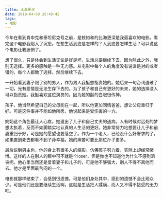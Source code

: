 ```yaml
---
title: 比海更深
date: 2018-04-08 20:49:42
tags:
- 电影
---
```


今年在看到肖申克和泰坦尼克号之前，是枝裕和的比海更深是我最喜欢的电影。看完这个电影我陷入了沉思，在想生活到底是怎样的？人到底要怎样生活？可以说这个电影让我迷惘了。

想了很久，只是体会到生活无论是好是坏，生活总要继续下去，因为除此之外，我别无选择。更多的感触是一种无力感。从电影中每个人的角度没有说谁是对的或者错的，每个人都做了选择，然后继续下去。

一开始看到妻子跟了别的男人，作为男人我挺想指责她的。她后来一句台词道破了一切，光有爱情是无法生存下去的。为了孩子和自己有更好的未来，她的选择没人可以指责她。我挺喜欢这位演员的，因为她的翻的白眼很传神。

孩子，他当然希望自己的父母能在一起，所以他更加同情爸爸，想让父母重归于好。可是这件事并不能如他所愿，他说起来是受伤害的一方。

奶奶这个角色最让人心疼，她道出了儿子和自己丈夫的通病。人有时候对远处的梦想太执着，反而不如脚踏实地认真的人生活的更好。她非常努力地想要让儿子和前妻重归于好，可是她的愿望也要落空了。作为一个老人，已经没什么好奢求的了，如果直到死去都看不到子孙幸福，她的痛苦可要比那位孙子更多。

最后说到男主角，他的身上有很多人的缩影。仿佛孩子努力着，实际上却经常赌博。这样的人在别人的眼中可不就是个loser，但是你也不知道他为什么不感到沮丧呢。他心里当然还是爱着妻子和儿子的，可是他不够强大，别人不得不离他而去。他才是里面最苦闷的一个。

电影就那样结束了，会感到很遗憾。可是他们身处其中，感到的遗憾不会比观众少。可是他们还是要继续生活啊，这就是生活把人蹂躏，而人又不得不接受的无力吧。

